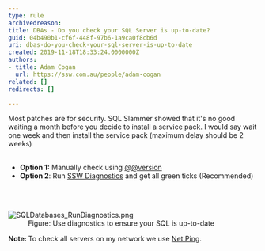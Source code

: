 ```yaml
---
type: rule
archivedreason: 
title: DBAs - Do you check your SQL Server is up-to-date?
guid: 04b490b1-cf6f-448f-97b6-1a9ca0f8cb6d
uri: dbas-do-you-check-your-sql-server-is-up-to-date
created: 2019-11-18T18:33:24.0000000Z
authors:
- title: Adam Cogan
  url: https://ssw.com.au/people/adam-cogan
related: []
redirects: []

---
```



​Most patches are for security. SQL Slammer showed that it's no good waiting a month before you decide to install a service pack. I would say wait one week and then install the service pack (maximum delay should be 2 weeks)<br><br><ul><li><strong>Option 1&#58;</strong>&#160;Manually check using&#160;<a href="https&#58;//www.ssw.com.au/ssw/KB/KB.asp?KBID=Q746022">@@version</a></li><li><strong>Option 2</strong>&#58; Run&#160;<a href="https&#58;//www.ssw.com.au/ssw/Diagnostics">SSW Diagnostics</a>&#160;and get all green ticks (Recommended)​</li></ul>
<br><excerpt class='endintro'></excerpt><br>
<dl class="image"><dt>​<img src="/PublishingImages/SQLDatabases_RunDiagnostics.png" alt="SQLDatabases_RunDiagnostics.png" /></dt><dd>Figure&#58;&#160;Use diagnostics to ensure your SQL is up-to-date</dd></dl><b>​Note&#58;&#160;</b>To check all servers on my network we&#160;use&#160;<a href="https&#58;//www.ssw.com.au/ssw/Standards/DeveloperGeneral/networkTools.aspx#NetPing">Net Ping​</a>.<br><p></p>


